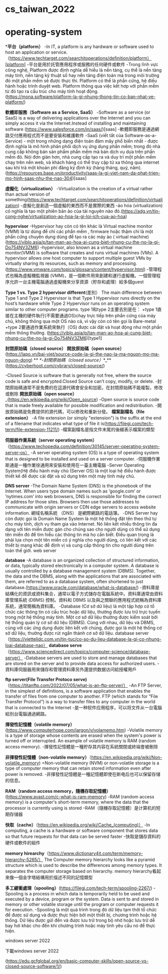 # cs_taiwan_2022
# operating-system
***平台（platform）**
-In IT, a platform is any hardware or software used to host an application or service.（https://www.techtarget.com/searchitoperations/definition/platform）[platform]
-平台是用於託管應用程序或服務的任何硬件或軟件
-Trong lĩnh vực công nghệ, Platform được định nghĩa dễ hiểu là nền tảng, cụ thể là nền tảng máy tính, nền tảng kỹ thuật số hay nền tảng điện toán mà trong môi trường đó một phần mềm sẽ được thực thi. Platform có thể là phần cứng, hệ điều hành hoặc trình duyệt web. Platform thông qua việc kết hơp với phần mềm từ đó tạo ra cấu trúc cho máy tính hoạt động.(https://mona.software/platform-la-gi-nhung-thong-tin-co-ban-nhat-ve-platform/)

**軟體即服務（Software as a Service, SaaS）**
-Software as a service (or SaaS) is a way of delivering applications over the Internet and you can simply access it via the Internet.Instead of installing and maintaining software (https://www.salesforce.com/in/saas/)[saas]
-軟體即服務是通過網路交付應用程式而不是要安裝和維護軟件
-SaaS (viết tắt của Software-as-a-Service) - một trong những dạng điện toán đám mây phổ biến nhất - được định nghĩa là mô hình phân phối dịch vụ ứng dụng phần mềm; trong đó nhà cung cấp không bán sản phẩm phần mềm mà bán dịch vụ dựa trên phần mềm đó. Nói đơn giản hơn, nhà cung cấp tạo ra và duy trì một phần mềm chạy trên nền web, và khách hàng có thể truy cập từ xa thông qua internet sau khi trả một khoản phí đăng ký định kỳ (hàng tháng, quý, năm).(https://resources.base.vn/productivity/saas-la-gi-viet-nam-da-phat-trien-mo-hinh-saas-nhu-the-nao-304)[saas]


**虛擬化（virtualization）**
-Virtualization is the creation of a virtual rather than actual version of something(https://www.techtarget.com/searchitoperations/definition/virtualization)
-虛擬化是創造一個虛擬的東西而不是實際的東西
-ảo hóa (virtualization) có nghĩa là tạo một phiên bản ảo của tài nguyên nào đó.(https://adg.vn/tin-cong-nghe/virtualization-ao-hoa-la-gi-loi-ich-cua-ao-hoa)


**hypervisor**
-Hypervisor hay còn có tên khác là Virtual machine monitor (VMM) là từ dùng để chỉ các phần mềm , firmware hoặc thậm chí là một phần cứng chuyên dụng dùng để tạo ra các máy ảo ( virtual machine) (https://viblo.asia/p/tan-man-ao-hoa-ai-cung-biet-nhung-cu-the-no-la-gi-Do754NV3ZM6)
-hypervisor, also known as a virtual machine monitor(VMM) is software that creates and runs virtual machines (VMs). A hypervisor allows one host computer to support multiple guest VMs by virtually sharing its resources, such as memory and processing.(https://www.vmware.com/topics/glossary/content/hypervisor.html)
-管理程式也稱為虛擬機監視器 (VMM)，是一個軟件用來創建和運行虛擬機。一個管理程序允許一台主機電腦通過虛擬機來分享資源（貯存和處理）給多個guest

**Type 1 vs. Type 2 hypervisor different**(差別）
The main difference between Type 1 and Type 2 Hypervisor is that Type 1 Hypervisor runs directly on the host’s hardware while Type 2 Hypervisor runs on an operating system similar to other computer programs.
type 1和type 2主要去別是在：
 +type 1直接在主機的硬件執行(不需要通過OS)chạy trực tiếp trên phần cứng của máy chủ, không thông qua một OS nào cả, vì vậy còn có tên gọi là Bare-metal
 +type 2要通過作業系統來執行（OS) được cài đặt và hoạt động như một phần mềm thông thường.
 (https://viblo.asia/p/tan-man-ao-hoa-ai-cung-biet-nhung-cu-the-no-la-gi-Do754NV3ZM6)[type1]
 

**封閉原始碼（closed source） 開放原始碼（open source）**(https://lapo.vn/bai-viet/source-code-la-gi-the-nao-la-ma-nguon-mo-ma-nguon-dong)
** _*-封閉原始碼（closed source）_*_**(https://cyberhoot.com/cybrary/closed-source/)


-Closed Source is software that is generally not free, where the source code is safe and encrypted.Closed Source can’t copy, modify, or delete.
 -封閉原始碼通常不是免費的在這源代碼會安全和加密。在封閉原始碼不能複製，修改或刪除
**開放原始碼（open source）**_(https://en.wikipedia.org/wiki/Open_source)
-Open source is source code that is made freely available for possible modification and redistribution.
-開放原始碼是免費提供的源代碼，可以修改和重新分發。
**檔案副檔名（file extension）**
-A file extension (or simply "extension") is the suffix at the end of a filename that indicates what type of file it is(https://filegi.com/tech-term/file-extension-11211/)
-檔案副檔名是指文件末尾的後綴表示檔案的類型



**伺服器作業系統（server operating system）**（https://www.techopedia.com/definition/30145/server-operating-system-server-os）
-A server operating system (OS) is a type of operating system that is designed to be installed and used on a server computer.
-伺服機作業斯通是一種作業徐通用來安裝和使用在一臺主機電腦
-Server Operating System(Hệ điều hành máy chủ (Server OS) là một loại hệ điều hành được thiết kế để được cài đặt và sử dụng trên một máy tính máy chủ.


**DNS server**
-The Domain Name System (DNS) is the phonebook of the Internet. When users type domain names such as ‘google.com’ or ‘nytimes.com’ into web browsers, DNS is responsible for finding the correct IP address for those sites. Browsers then use those addresses to communicate with origin servers or CDN edge servers to access website information. 
網域名稱系統 （DNS） 是網際網路的電話簿。
-DNS Server hay còn được gọi là Domain Name System là một hệ thống đặt tên theo thứ tự cho máy tính, dịch vụ tham gia vào Internet. Nó liên kết nhiều thông tin đa dạng với tên miền được gán cho chúng sao cho người dùng có thể sử dụng tên miền đó để tìm hiểu các thông tin mà họ cần biết. Điều quan trọng là phải lựa chọn một tên miền có ý nghĩa cho người dùng, có liên kết với các thiết bị mạng khác để định vị và cung cấp thông tin cho người dùng trên toàn thế giới.
web server

**database**
-A database is an organized collection of structured information, or data, typically stored electronically in a computer system. A database is usually controlled by a database management system (DBMS). Together, the data and the DBMS, along with the applications that are associated with them, are referred to as a database system, often shortened to just database.(https://www.oracle.com/database/what-is-database/)
-資料庫是結構化的資訊或資料集合，通常以電子方式儲存在電腦系統中。資料庫通常由資料庫管理系統 (DBMS) 控制。資料和 DBMS 以及與之關聯的應用程式統稱為資料庫系統，通常簡稱為資料庫。
-Database (Cơ sở dữ liệu) là một tập hợp có tổ chức các thông tin có cấu trúc hoặc dữ liệu, thường được lưu trữ trực tuyến trong một hệ thống máy tính. Một cơ sở dữ liệu thường được kiểm soát bởi hệ thống quản lý cơ sở dữ liệu (DBMS). Cùng với nhau, dữ liệu và DBMS, cùng với các ứng dụng được liên kết với chúng, được gọi là một hệ thống cơ sở dữ liệu, thường được rút ngắn thành cơ sở dữ liệu.
database server（https://viettelidc.com.vn/tin-tuc/co-so-du-lieu-database-la-gi-co-nhung-loai-database-nao）
**database serve**（https://www.sciencedirect.com/topics/computer-science/database-server）
-Database servers are used to store and manage databases that are stored on the server and to provide data access for authorized users.
-資料庫伺服器用來儲存和管理資料庫另外還提供数据访问給授權用戶

**ftp server(File Transfer Protoco serve)**（https://titanftp.com/2022/07/05/what-is-an-ftp-server/）
-An FTP Server, in the simplest of definitions, is a software application that enables the transfer of files from one computer to another. FTP (which stands for “File Transfer Protocol”) is a way to transfer files to any computer in the world that is connected to the Internet
-是一种软件应用程序，可以将文件从一台電腦給別台電腦通過網路。

**揮發性記憶體（volatile memory）**(https://www.computerhope.com/jargon/v/volamemo.htm)
-Volatile memory is a type of storage whose contents are erased when the system's power is turned off or interrupted. An example of volatile memory is RAM (random access memory).
-揮發性記憶體是一種貯存其内容在系統關閉或終端會被刪除

**非揮發性記憶體（non-volatile memory）**（https://en.wikipedia.org/wiki/Non-volatile_memory)
=Non-volatile memory (NVM) or non-volatile storage is a type of computer memory that can retain stored information even after power is removed.
-非揮發性記憶體是一種記憶體即使在断电后也可以保留存储的信息。

**RAM（random access memory，隨機存取記憶體）**(https://www.avast.com/c-what-is-ram-memory)
-RAM (random access memory) is a computer's short-term memory, where the data that the processor is currently using is stored
-RAM（隨機存取記憶體）是计算机的短期存储器

**快取（cache）**（https://en.wikipedia.org/wiki/Cache_(computing)）
-In computing, a cache is a hardware or software component that stores data so that future requests for that data can be served faster
-快取是儲存資料的硬件或軟件的組件

**memory hirearchy**（https://www.dictionary4it.com/term/memory-hierarchy-5265/）
The Computer memory hierarchy looks like a pyramid structure which is used to describe the differences among memory types. It separates the computer storage based on hierarchy.
memory hierarchy看起來像一個金字塔結構用於描述不同的記憶類型


**多工緩衝處理（spooling）**(https://filegi.com/tech-term/spooling-2267/)
-Spooling is a process in which data is temporarily held to be used and executed by a device, program or the system. Data is sent to and stored in memory or other volatile storage until the program or computer requests it for execution.
-Spooling là một quá trình trong đó dữ liệu tạm thời tổ chức để được sử dụng và được thực hiện bởi một thiết bị, chương trình hoặc hệ thống. Dữ liệu được gửi đến và được lưu trữ trong bộ nhớ hoặc lưu trữ dễ bay hơi khác cho đến khi chương trình hoặc máy tính yêu cầu nó để thực hiện.

windows server 2022

下載windows server 2022




(https://edu.gcfglobal.org/en/basic-computer-skills/open-source-vs-closed-source-software/1/)
